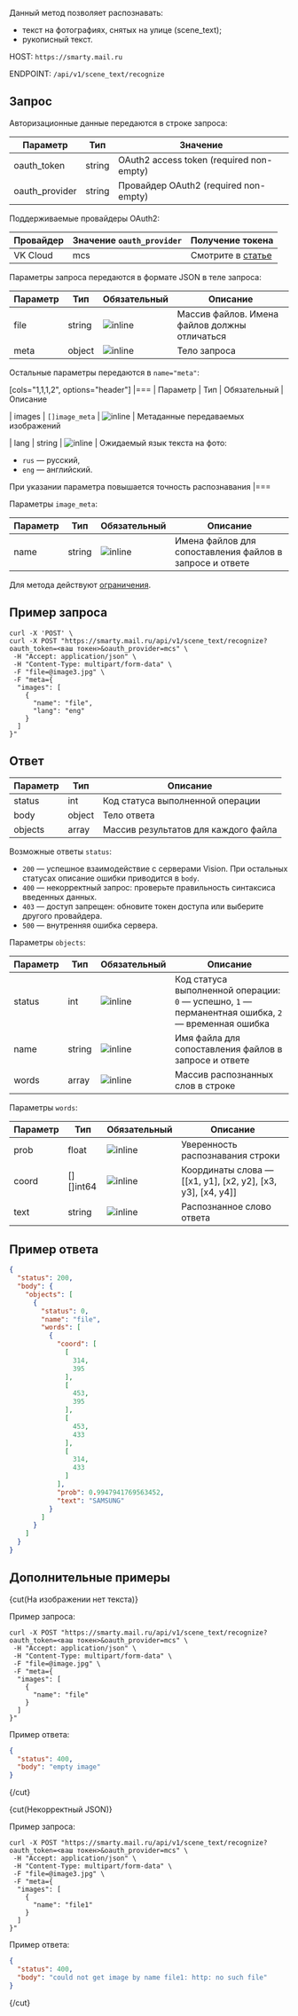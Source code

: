 Данный метод позволяет распознавать:

- текст на фотографиях, снятых на улице (scene_text);
- рукописный текст.

HOST: `https://smarty.mail.ru`

ENDPOINT: `/api/v1/scene_text/recognize`

## Запрос

Авторизационные данные передаются в строке запроса:

| Параметр         | Тип    | Значение                                 |
| ---------------- | ------ | ---------------------------------------- |
| oauth_token      | string | OAuth2 access token (required non-empty) |
| oauth_provider   | string | Провайдер OAuth2 (required non-empty)    |

Поддерживаемые провайдеры OAuth2:

| Провайдер | Значение `oauth_provider` | Получение токена                                    |
|  -------- |  ------------------------ | --------------------------------------------------- |
| VK Cloud  | mcs                       | Смотрите в [статье](../../quick-start/auth-vision)|

Параметры запроса передаются в формате JSON в теле запроса:

| Параметр | Тип    | Обязательный | Описание                                                 |
|----------| ------ | -------------- | -------------------------------------------------------- |
| file | string | ![](/ru/assets/check.svg "inline")   | Массив файлов. Имена файлов должны отличаться            |
| meta | object | ![](/ru/assets/check.svg "inline")   | Тело запроса                                             |

Остальные параметры передаются в `name="meta"`:

[cols="1,1,1,2", options="header"]
|===
| Параметр
| Тип
| Обязательный
| Описание

| images
| `[]image_meta`
| ![](/ru/assets/check.svg "inline")
| Метаданные передаваемых изображений

| lang
| string
| ![](/ru/assets/no.svg "inline") 
| Ожидаемый язык текста на фото:

* `rus` — русский,
* `eng` — английский.

При указании параметра повышается точность распознавания
|===

Параметры `image_meta`:

| Параметр  | Тип    | Обязательный                      | Описание                                               |
|-----------| ------ |-------------------------------------| ------------------------------------------------------ |
| name      | string | ![](/ru/assets/check.svg "inline")  | Имена файлов для сопоставления файлов в запросе и ответе |

<warn>

Для метода действуют [ограничения](../../concepts/vision-limits#obrabotka_izobrazheniy).

</warn>

## Пример запроса

```curl
curl -X 'POST' \
curl -X POST "https://smarty.mail.ru/api/v1/scene_text/recognize?oauth_token=<ваш токен>&oauth_provider=mcs" \
 -H "Accept: application/json" \
 -H "Content-Type: multipart/form-data" \
 -F "file=@image3.jpg" \
 -F "meta={
  "images": [
    {
      "name": "file",
      "lang": "eng"
    }
  ]
}"
```

## Ответ

| Параметр      | Тип      | Описание                                                 |
| ------------- | -------- | -------------------------------------------------------- |
| status        | int      | Код статуса выполненной операции                         |
| body          | object   | Тело ответа                                              |
| objects       | array    | Массив результатов для каждого файла                     |

Возможные ответы `status`:

- `200` — успешное взаимодействие с серверами Vision. При остальных статусах описание ошибки приводится в `body`.
- `400` — некорректный запрос: проверьте правильность синтаксиса введенных данных.
- `403` — доступ запрещен: обновите токен доступа или выберите другого провайдера.
- `500` — внутренняя ошибка сервера.

Параметры `objects`:

| Параметр      | Тип      | Обязательный | Описание                                                 |
| ------------- | -------- |--------------- | -------------------------------------------------------- |
| status        | int      | ![](/ru/assets/check.svg "inline")             | Код статуса выполненной операции: `0` — успешно, `1` — перманентная ошибка, `2` — временная ошибка |
| name          | string   | ![](/ru/assets/check.svg "inline")             | Имя файла для сопоставления файлов в запросе и ответе    |
| words         | array    | ![](/ru/assets/check.svg "inline")             | Массив распознанных слов в строке                        |

Параметры `words`:

| Параметр      | Тип      | Обязательный | Описание                                                 |
| ------------- | -------- |--------------- | -------------------------------------------------------- |
| prob          | float    | ![](/ru/assets/check.svg "inline")             | Уверенность распознавания строки                         |
| coord         | [][]int64| ![](/ru/assets/check.svg "inline")             | Координаты слова — [[x1, y1], [x2, y2], [x3, y3], [x4, y4]] |
| text          | string   | ![](/ru/assets/check.svg "inline")             | Распознанное слово ответа                                |

## Пример ответа

```json
{
  "status": 200,
  "body": {
    "objects": [
      {
        "status": 0,
        "name": "file",
        "words": [
          {
            "coord": [
              [
                314,
                395
              ],
              [
                453,
                395
              ],
              [
                453,
                433
              ],
              [
                314,
                433
              ]
            ],
            "prob": 0.9947941769563452,
            "text": "SAMSUNG"
          }
        ]
      }
    ]
  }
}
```

## Дополнительные примеры

{cut(На изображении нет текста)}

Пример запроса:

```console
curl -X POST "https://smarty.mail.ru/api/v1/scene_text/recognize?oauth_token=<ваш токен>&oauth_provider=mcs" \
 -H "Accept: application/json" \
 -H "Content-Type: multipart/form-data" \
 -F "file=@image.jpg" \
 -F "meta={
  "images": [
    {
      "name": "file"
    }
  ]
}"
```

Пример ответа:

```json
{
  "status": 400,
  "body": "empty image"
}
```

{/cut}

{cut(Некорректный JSON)}

Пример запроса:

```console
curl -X POST "https://smarty.mail.ru/api/v1/scene_text/recognize?oauth_token=<ваш токен>&oauth_provider=mcs" \
 -H "Accept: application/json" \
 -H "Content-Type: multipart/form-data" \
 -F "file=@image3.jpg" \
 -F "meta={
  "images": [
    {
      "name": "file1"
    }
  ]
}"
```

Пример ответа:

```json
{
  "status": 400,
  "body": "could not get image by name file1: http: no such file"
}
```

{/cut}
